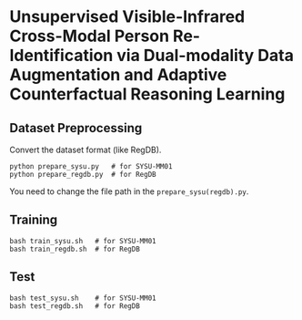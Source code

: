 # Unsupervised Visible-Infrared Cross-Modal Person Re-Identification via Dual-modality Data Augmentation and Adaptive Counterfactual Reasoning Learning


## Dataset Preprocessing
Convert the dataset format (like RegDB).
```shell
python prepare_sysu.py   # for SYSU-MM01
python prepare_regdb.py  # for RegDB
```
You need to change the file path in the `prepare_sysu(regdb).py`.


## Training
```shell
bash train_sysu.sh   # for SYSU-MM01
bash train_regdb.sh  # for RegDB
```

## Test
```shell
bash test_sysu.sh    # for SYSU-MM01
bash test_regdb.sh   # for RegDB
```


